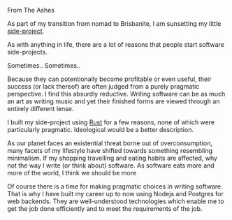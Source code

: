 
From The Ashes

As part of my transition from nomad to Brisbanite, I am sunsetting my little
[side-project](https://locationless.club).


As with anything in life, there are a lot of reasons that people start software
side-projects.

Sometimes..
Sometimes..

Because they can potentionally become profitable or even useful, their success
(or lack thereof) are often judged from a purely pragmatic perspective. I find
this absurdly reductive. Writing software can be as much an art as writing
music and yet their finished forms are viewed through an entirely different lense.

I built my side-project using [Rust](https://rust-lang.org) for a few reasons,
none of which were particularly pragmatic. Ideological would be a better description.

As our planet faces an existential threat borne out of overconsumption, many facets
of my lifestyle have shifted towards something resembling minimalism. If my shopping
travelling and eating habits are affected, why not the way I write (or think about)
software. As software eats more and more of the world, I think we should be more








Of course there is a time for making pragmatic choices in writing software. That
is why I have built my career up to now using Nodejs and Postgres for web backends.
They are well-understood technologies which enable me to get the job done
efficiently and to meet the requirements of the job.
 
